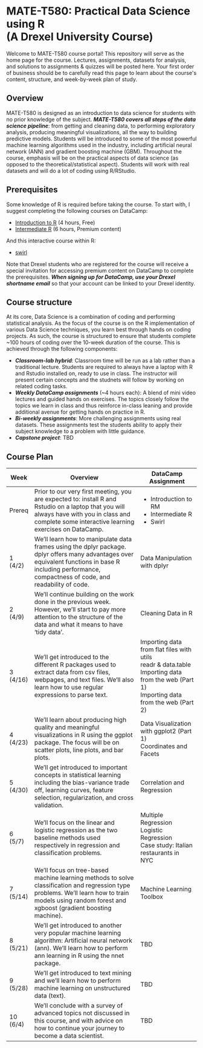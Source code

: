# MATE-T580: Practical Data Science using R </BR>(A Drexel University Course)

Welcome to MATE-T580 course portal! This repository will serve as the home page for the course. Lectures, assignments, datasets for analysis, and solutions to assignments & quizzes will be posted here. Your first order of business should be to carefully read this page to learn about the course's content, structure, and week-by-week plan of study.  

## Overview
MATE-T580 is designed as an introduction to data science for students with no prior knowledge of the subject. ***MATE-T580 covers all steps of the data science pipeline***: from getting and cleaning data, to performing exploratory analysis, producing meaningful visualizations, all the way to building predictive models. Students will be introduced to some of the most powerful machine learning algorithms used in the industry, including artificial neural network (ANN) and gradient boosting machine (GBM). Throughout the course, emphasis will be on the practical aspects of data science (as opposed to the theoretical/statistical aspect). Students will work with real datasets and will do a lot of coding using R/RStudio. 

## Prerequisites
Some knowledge of R is required before taking the course. To start with, I suggest completing the following courses on DataCamp:
- [Introduction to R](https://www.datacamp.com/courses/free-introduction-to-r) (4 hours, Free)
- [Intermediate R](https://www.datacamp.com/courses/intermediate-r) (6 hours, Premium content)

And this interactive course within R:
- [swirl](http://swirlstats.com/students.html)

Note that Drexel students who are registered for the course will receive a special invitation for accessing premium content on DataCamp to complete the prerequisites. ***When signing up for DataCamp, use your Drexel shortname email*** so that your account can be linked to your Drexel identity.   

## Course structure
At its core, Data Science is a combination of coding and performing statistical analysis. As the focus of the course is on the R implementation of various Data Science techniques, you learn best through hands on coding projects. As such, the course is structured to ensure that students complete ~100 hours of coding over the 10-week duration of the course. This is achieved through the following components:
- ***Classroom-lab hybrid***: Classroom time will be run as a lab rather than a traditional lecture. Students are required to always have a laptop with R and Rstudio installed on, ready to use in class. The instructor will present certain concepts and the studnets will follow by working on related coding tasks.
- ***Weekly DataCamp assignments*** (~4 hours each): A blend of mini video lectures and guided hands on exercises. The topics closely follow the topics we learn in class and thus reinforce in-class leaning and provide additional avenue for getting hands on practice in R.
- ***Bi-weekly assignments***: More challenging assignments using real datasets. These assignments test the students ability to apply their subject knowledge to a problem with little guidance.
- ***Capstone project***: TBD

## Course Plan

Week | Overview | DataCamp Assignment
--- | --- | ---  
Prereq | Prior to our very first meeting, you are expected to: install R and Rstudio on a laptop that you will always have with you in class and complete some interactive learning exercises on DataCamp.|<ul><li>Introduction to RM</li><li>Intermediate R</li><li>Swirl</li></ul>
|1</BR>(4/2)|	We’ll learn how to manipulate data frames using the dplyr package. dplyr offers many advantages over equivalent functions in base R including performance, compactness of code, and readability of code.| Data Manipulation with dplyr
|2</BR>(4/9)|	We’ll continue building on the work done in the previous week. However, we’ll start to pay more attention to the structure of the data and what it means to have ‘tidy data’.| Cleaning Data in R
|3</BR>(4/16)|	We’ll get introduced to the different R packages used to extract data from csv files, webpages, and text files. We’ll also learn how to use regular expressions to parse text. |Importing data from flat files with utils</BR>readr & data.table</BR>Importing data from the web (Part 1)</BR>Importing data from the web (Part 2)
|4</BR>(4/23)|	We’ll learn about producing high quality and meaningful visualizations in R using the ggplot package. The focus will be on scatter plots, line plots, and bar plots.| Data Visualization with ggplot2 (Part 1)</BR>Coordinates and Facets
|5</BR>(4/30)|	We’ll get introduced to important concepts in statistical learning including the bias-variance trade off, learning curves, feature selection, regularization, and cross validation.|	Correlation and Regression
|6</BR>(5/7)|	We’ll focus on the linear and logistic regression as the two baseline methods used respectively in regression and classification problems.| Multiple Regression</BR>Logistic Regression</BR>Case study: Italian restaurants in NYC
|7</BR>(5/14)|	We’ll focus on tree-based machine learning methods to solve classification and regression type problems. We’ll learn how to train models using random forest and xgboost (gradient boosting machine).|	Machine Learning Toolbox
|8</BR>(5/21)|	We’ll get introduced to another very popular machine learning algorithm: Artificial neural network (ann). We’ll learn how to perform ann learning in R using the nnet package.| TBD	
|9</BR>(5/28)|	We’ll get introduced to text mining and we’ll learn how to perform machine learning on unstructured data (text).| TBD
|10</BR>(6/4)|	We’ll conclude with a survey of advanced topics not discussed in this course, and with advice on how to continue your journey to become a data scientist.	|TBD




